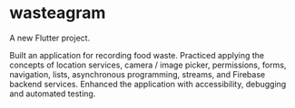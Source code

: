 # wasteagram

A new Flutter project.

Built an application for recording food waste. Practiced applying the concepts of location services, camera / image picker, permissions, forms, navigation, lists, asynchronous programming, streams, and Firebase backend services. Enhanced the application with accessibility, debugging and automated testing.


